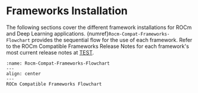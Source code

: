 # Frameworks Installation

The following sections cover the different framework installations for ROCm and
Deep Learning applications. {numref}`Rocm-Compat-Frameworks-Flowchart` provides the sequential flow for the use of each framework. Refer to the ROCm Compatible Frameworks Release Notes for each framework's most current release notes at [TEST](/bundle/ROCm-Compatible-Frameworks-Release-Notes/page/Framework_Release_Notes.html).

```{figure} ../data/how_to/magma_install/image.005.png
:name: Rocm-Compat-Frameworks-Flowchart
---
align: center
---
ROCm Compatible Frameworks Flowchart
```
